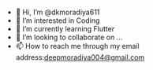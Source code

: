 - 👋 Hi, I’m @dkmoradiya611
- 👀 I’m interested in Coding
- 🌱 I’m currently learning Flutter
- 💞️ I’m looking to collaborate on ...
- 📫 How to reach me through my email address:deepmoradiya004@gmail.com

<!---
dkmoradiya611/dkmoradiya611 is a ✨ special ✨ repository because its `README.md` (this file) appears on your GitHub profile.
You can click the Preview link to take a look at your changes.
--->
